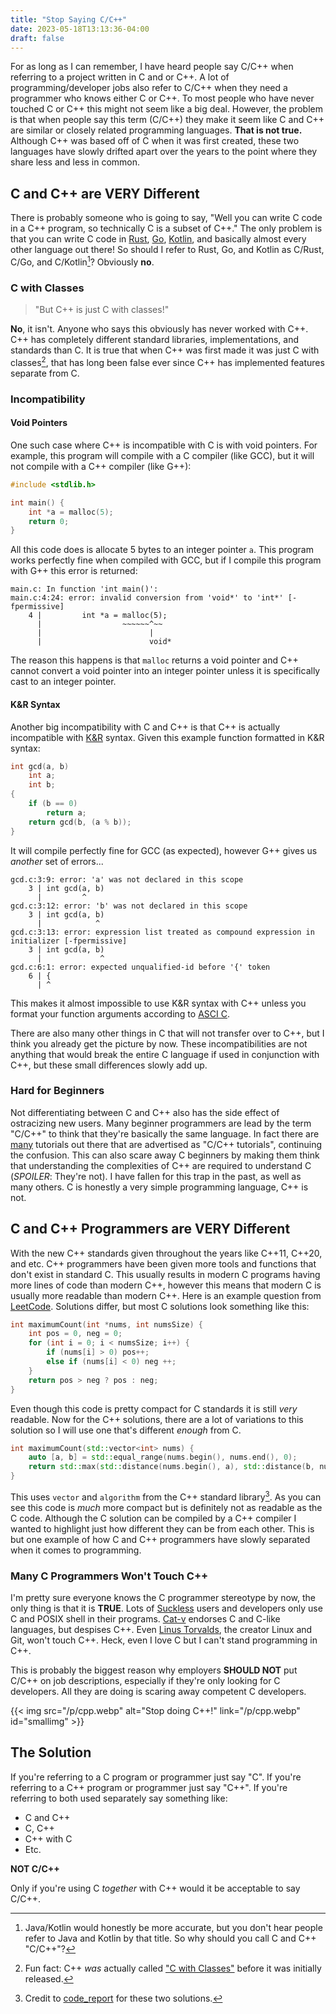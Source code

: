 ```yaml
---
title: "Stop Saying C/C++"
date: 2023-05-18T13:13:36-04:00
draft: false
---
```


For as long as I can remember, I have heard people say C/C++ when referring to
a project written in C and or C++. A lot of programming/developer jobs also
refer to C/C++ when they need a programmer who knows either C or C++. To most
people who have never touched C or C++ this might not seem like a big deal.
However, the problem is that when people say this term (C/C++) they make it
seem like C and C++ are similar or closely related programming languages.
**That is not true.** Although C++ was based off of C when it was first
created, these two languages have slowly drifted apart over the years to the
point where they share less and less in common.

## C and C++ are VERY Different

There is probably someone who is going to say, "Well you can write C code in
a C++ program, so technically C is a subset of C++." The only problem is that
you can write C code in [Rust](https://doc.rust-lang.org/nomicon/ffi.html),
[Go](https://pkg.go.dev/cmd/cgo), [Kotlin](https://kotlinlang.org/docs/native-c-interop.html),
and basically almost every other language out there! So should I refer to Rust,
Go, and Kotlin as C/Rust, C/Go, and C/Kotlin[^1]? Obviously **no**.

### C with Classes

> "But C++ is just C with classes!"

**No**, it isn't. Anyone who says this obviously has never worked with C++. C++ has
completely different standard libraries, implementations, and standards than C.
It is true that when C++ was first made it was just C with classes[^2], that has
long been false ever since C++ has implemented features separate from C.

### Incompatibility

#### Void Pointers

One such case where C++ is incompatible with C is with void pointers.
For example, this program will compile with a C compiler (like GCC), but it
will not compile with a C++ compiler (like G++):

``` c
#include <stdlib.h>

int main() {
	int *a = malloc(5);
	return 0;
}
```

All this code does is allocate 5 bytes to an integer pointer `a`. This program
works perfectly fine when compiled with GCC, but if I compile this program with
G++ this error is returned:

```
main.c: In function 'int main()':
main.c:4:24: error: invalid conversion from 'void*' to 'int*' [-fpermissive]
    4 |         int *a = malloc(5);
      |                  ~~~~~~^~~
      |                        |
      |                        void*
```

The reason this happens is that `malloc` returns a void pointer and C++ cannot
convert a void pointer into an integer pointer unless it is specifically cast
to an integer pointer.

#### K&R Syntax

Another big incompatibility with C and C++ is that C++ is actually incompatible
with [K&R](https://en.wikipedia.org/wiki/C_(programming_language)#K&R_C) syntax. Given this example function formatted in K&R syntax:

``` c
int gcd(a, b)
	int a;
	int b;
{
	if (b == 0)
		return a;
	return gcd(b, (a % b));
}
```

It will compile perfectly fine for GCC (as expected), however G++ gives us
*another* set of errors...

```
gcd.c:3:9: error: 'a' was not declared in this scope
    3 | int gcd(a, b)
      |         ^
gcd.c:3:12: error: 'b' was not declared in this scope
    3 | int gcd(a, b)
      |            ^
gcd.c:3:13: error: expression list treated as compound expression in initializer [-fpermissive]
    3 | int gcd(a, b)
      |             ^
gcd.c:6:1: error: expected unqualified-id before '{' token
    6 | {
      | ^
```

This makes it almost impossible to use K&R syntax with C++ unless you format
your function arguments according to [ASCI C](https://gist.github.com/nicholatian/2d9514feaf9a95e7561a433ac404b141).

There are also many other things in C that will not transfer over to C++, but
I think you already get the picture by now. These incompatibilities are not
anything that would break the entire C language if used in conjunction with
C++, but these small differences slowly add up.

### Hard for Beginners

Not differentiating between C and C++ also has the side effect of ostracizing new
users. Many beginner programmers are lead by the term "C/C++" to think that
they're basically the same language. In fact there are [many](https://medium.com/@yekayama/stop-making-c-c-tutorials-2fa9bc114488) tutorials out there
that are advertised as "C/C++ tutorials", continuing the confusion.
This can also scare away C beginners by making them think that understanding
the complexities of C++ are required to understand C (*SPOILER*: They're not).
I have fallen for this trap in the past, as well as many others.
C is honestly a very simple programming language, C++ is not.

## C and C++ Programmers are VERY Different

With the new C++ standards given throughout the years like C++11, C++20, and
etc. C++ programmers have been given more tools and functions that don't exist
in standard C. This usually results in modern C programs having more lines of
code than modern C++, however this means that modern C is usually more readable
than modern C++. Here is an example question from [LeetCode](https://leetcode.com/problems/maximum-count-of-positive-integer-and-negative-integer/).
Solutions differ, but most C solutions look something like this:

``` c
int maximumCount(int *nums, int numsSize) {
	int pos = 0, neg = 0;
	for (int i = 0; i < numsSize; i++) {
		if (nums[i] > 0) pos++;
		else if (nums[i] < 0) neg ++;
	}
	return pos > neg ? pos : neg;
}
```

Even though this code is pretty compact for C standards it is still *very*
readable. Now for the C++ solutions, there are a lot of variations to this
solution so I will use one that's different *enough* from C.

``` cpp
int maximumCount(std::vector<int> nums) {
	auto [a, b] = std::equal_range(nums.begin(), nums.end(), 0);
	return std::max(std::distance(nums.begin(), a), std::distance(b, nums.end()));
}
```

This uses `vector` and `algorithm` from the C++ standard library[^3].
As you can see this code is *much* more compact but is definitely not as
readable as the C code. Although the C solution can be compiled by a C++
compiler I wanted to highlight just how different they can be from each other.
This is but one example of how C and C++ programmers have slowly separated
when it comes to programming.

### Many C Programmers Won't Touch C++

I'm pretty sure everyone knows the C programmer stereotype by now, the only
thing is that it is **TRUE**.
Lots of [Suckless](https://suckless.org/) users and developers only use
C and POSIX shell in their programs. [Cat-v](https://harmful.cat-v.org/software/c++/) endorses
C and C-like languages, but despises C++. Even
[Linus Torvalds](https://lore.kernel.org/all/alpine.LFD.0.999.0709061839510.5626@evo.linux-foundation.org/),
the creator Linux and Git, won't touch C++.
Heck, even I love C but I can't stand programming in C++.

This is probably the biggest reason why employers **SHOULD NOT** put C/C++
on job descriptions, especially if they're only looking for C developers.
All they are doing is scaring away competent C developers.

{{< img src="/p/cpp.webp" alt="Stop doing C++!" link="/p/cpp.webp" id="smallimg" >}}

## The Solution

If you're referring to a C program or programmer just say "C".
If you're referring to a C++ program or programmer just say "C++".
If you're referring to both used separately say something like:

- C and C++
- C, C++
- C++ with C
- Etc.

**NOT C/C++**

Only if you're using C *together* with C++ would it be acceptable to
say C/C++.

[^1]: Java/Kotlin would honestly be more accurate, but you don't hear people
refer to Java and Kotlin by that title. So why should you call C and C++ "C/C++"?

[^2]: Fun fact: C++ *was* actually called ["C with Classes"](https://www.stroustrup.com/bs_faq.html#invention) before it was
initially released.

[^3]: Credit to [code_report](https://youtu.be/U6I-Kwj-AvY) for these two solutions.
